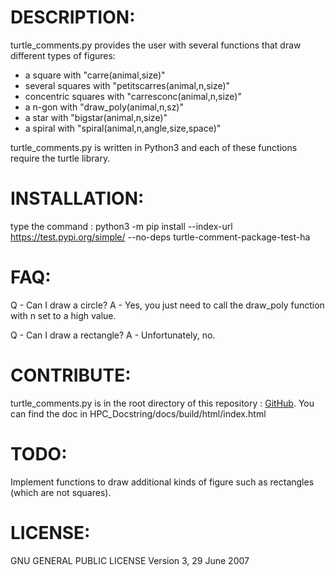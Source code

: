 DESCRIPTION:
===========
turtle_comments.py provides the user with several functions that draw different types of figures:

* a square with "carre(animal,size)" 
* several squares with "petitscarres(animal,n,size)"
* concentric squares with "carresconc(animal,n,size)"
* a n-gon with "draw_poly(animal,n,sz)"
* a star with "bigstar(animal,n,size)"
* a spiral with "spiral(animal,n,angle,size,space)"

turtle_comments.py is written in Python3 and each of these functions require the turtle library.

INSTALLATION:
============
type the command : 
python3 -m pip install --index-url https://test.pypi.org/simple/ --no-deps turtle-comment-package-test-ha

FAQ:
===
Q - Can I draw a circle? 
A - Yes, you just need to call the draw_poly function with n set to a high value.

Q - Can I draw a rectangle?
A - Unfortunately, no.

CONTRIBUTE:
==========
turtle_comments.py is in the root directory of this repository :
[GitHub](https://github.com/hgit2/HPC_Docstrings).
You can find the doc in HPC_Docstring/docs/build/html/index.html

TODO:
====
Implement functions to draw additional kinds of figure such as rectangles (which are not squares).

LICENSE:
=======
GNU GENERAL PUBLIC LICENSE
Version 3, 29 June 2007

